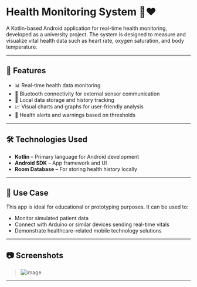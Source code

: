 # Health Monitoring System 📱❤️

A Kotlin-based Android application for real-time health monitoring, developed as a university project. The system is designed to measure and visualize vital health data such as heart rate, oxygen saturation, and body temperature.

---

## 🚀 Features

- 📊 Real-time health data monitoring
- 📡 Bluetooth connectivity for external sensor communication
- 💾 Local data storage and history tracking
- 📈 Visual charts and graphs for user-friendly analysis
- 🔔 Health alerts and warnings based on thresholds

---

## 🛠️ Technologies Used

- **Kotlin** – Primary language for Android development
- **Android SDK** – App framework and UI
- **Room Database** – For storing health history locally

---

## 🧪 Use Case

This app is ideal for educational or prototyping purposes. It can be used to:
- Monitor simulated patient data
- Connect with Arduino or similar devices sending real-time vitals
- Demonstrate healthcare-related mobile technology solutions

---

## 📷 Screenshots

> ![image](https://github.com/user-attachments/assets/f1e4da27-a669-4c02-adf2-1df8c3d418a9)


---

 

